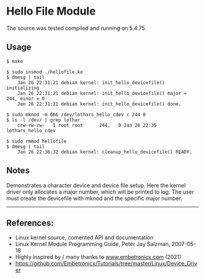 # Hello File Module

The source was tested compiled and running on 5.4.75.  


## Usage

```
$ make

$ sudo insmod ./hellofile.ko
$ dmesg | tail
    Jan 26 22:31:21 debian kernel: init_hello_devicefile() initializing
    Jan 26 22:31:21 debian kernel: init_hello_devicefile() major = 244, minor = 0
    Jan 26 22:31:21 debian kernel: init_hello_devicefile() done.

$ sudo mknod -m 666 /dev/lothars_hello_cdev c 244 0
$ ls -l /dev/ | grep lothar
    crw-rw-rw-   1 root root      244,   0 Jan 26 22:35 lothars_hello_cdev

$ sudo rmmod hellofile
$ dmesg | tail
    Jan 26 22:36:32 debian kernel: cleanup_hello_devicefile() READY.
```


## Notes

Demonstrates a character device and device file setup. Here the kernel driver only allocates a major number, which will be printed to log. The user must create the devicefile with mknod and the specific major number.   

---

## References:
 * Linux kernel source, comented API and documentation
 * Linux Kernel Module Programming Guide, Peter Jay Salzman, 2007-05-18
 * Highly inspired by / many thanks to www.embetronicx.com (2021)
 * https://github.com/Embetronicx/Tutorials/tree/master/Linux/Device_Driver
